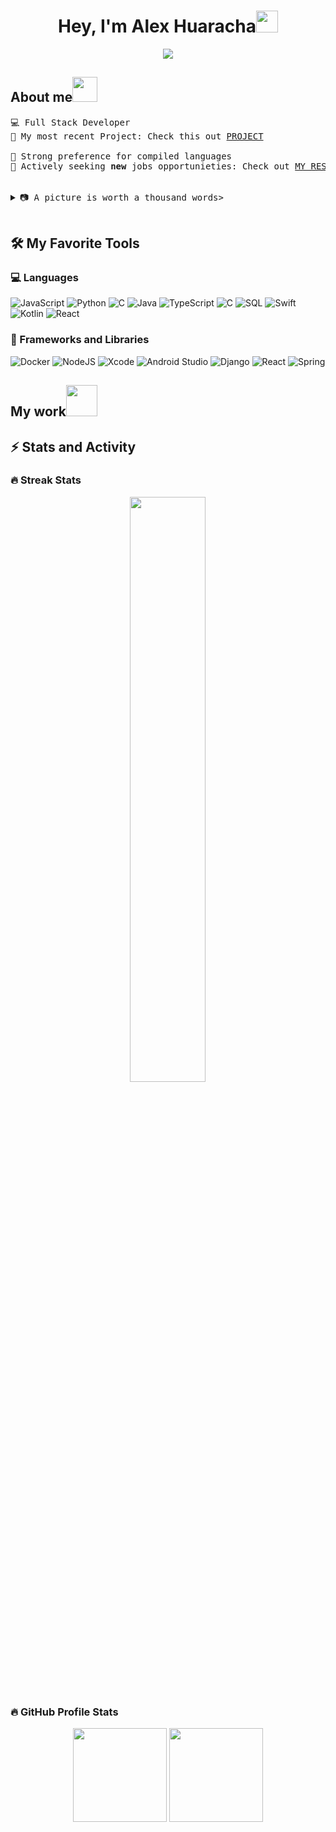 <h1 align="center">Hey, I'm Alex Huaracha<img src="https://media.giphy.com/media/hvRJCLFzcasrR4ia7z/giphy.gif" width="35"></h1>
<p align="center">
  <a href="https://git.io/typing-svg"><img src="https://readme-typing-svg.demolab.com/?lines=Full-stack%20web%20and%20app%20developer"></a>
</p> 

<h2 align="left">About me<img height="40" src="https://emoji.gg/assets/emoji/7333-parrotdance.gif"></h2>
<pre>
💻 Full Stack Developer
📝 My most recent Project: Check this out <a href="https://github.com/atipaq/L-athelier-back/" target="_blank">PROJECT</a>
<!-- 🌟 Expertise in Golang, TypeScript, and Rust -->
🚩 Strong preference for compiled languages
🤔 Actively seeking <b>new</b> jobs opportunieties: Check out <a href="" target="_blank">MY RESUME.</a>
 
  <details close> 
  <summary>📷 A picture is worth a thousand words></summary>
    <div align="center">
          <img hight="400" width="500" alt="GIF" align="center" src="https://github.com/Xx-Ashutosh-xX/Xx-Ashutosh-xX/blob/master/assets/1936.gif">
    </div>
  </details>
</pre>


<h2>🛠 My Favorite Tools</h2>
<!-- Some badges are from https://github.com/Ileriayo/markdown-badges -->
<h3>💻 Languages</h3>

![JavaScript](https://img.shields.io/badge/-JavaScript-000?&logo=JavaScript)
![Python](https://img.shields.io/badge/-Python-000?&logo=Python)
![C](https://img.shields.io/badge/-C-000?&logo=C)
![Java](https://img.shields.io/badge/-Java-000?&logo=Java&logoColor=007396)
![TypeScript](https://img.shields.io/badge/-TypeScript-000?&logo=TypeScript)
![C](https://img.shields.io/badge/-C-000?&logo=c%2b%2b&logoColor=00599C)
![SQL](https://img.shields.io/badge/-SQL-000?&logo=MySQL)
![Swift](https://img.shields.io/badge/-Swift-000?&logo=Swift)
![Kotlin](https://img.shields.io/badge/kotlin-000?&logo=Kotlin)
![React](https://img.shields.io/badge/React-000?&logo=React)

<h3>🧰 Frameworks and Libraries</h3>

![Docker](https://img.shields.io/badge/-Docker-000?&logo=Docker)
![NodeJS](https://img.shields.io/badge/node.js-6DA55F?style=fPlastic&logo=node.js&logoColor=white)
![Xcode](https://img.shields.io/badge/Xcode-007ACC?style=fPlastic&logo=Xcode&logoColor=white)
![Android Studio](https://img.shields.io/badge/android%20studio-346ac1?style=fPlastic&logo=android%20studio&logoColor=white)
![Django](https://img.shields.io/badge/django-%23092E20.svg?style=fPlastic&logo=django&logoColor=white)
![React](https://img.shields.io/badge/react-%2320232a.svg?style=fPlastic&logo=react&logoColor=%2361DAFB)
![Spring](https://img.shields.io/badge/spring-%236DB33F.svg?style=fPlastic&logo=spring&logoColor=white)

<h2 align="left">My work<img src = "https://github.com/7oSkaaa/7oSkaaa/blob/main/Images/OS.gif?raw=true" width=50px></h2>
 <!-- 
[![](https://img.shields.io/badge/-🧬%20My%20Website-000)](https://github.com/adamalston/v2)
[![](https://img.shields.io/badge/-🦠%20COVID‑19%20Dashboard-000)](https://github.com/adamalston/COVID-19-Dashboard)
[![](https://img.shields.io/badge/-📝%20Summarizer-000)](https://github.com/adamalston/Summarizer)
[![](https://img.shields.io/badge/-🔬%20Overwatch-000)](https://github.com/adamalston/overwatch)
[![](https://img.shields.io/badge/-🛰%20KubeSat-000)](https://github.com/adamalston/kubesat)
[![](https://img.shields.io/badge/-🔊%20Voice%20Poker-000)](https://github.com/adamalston/Poker)
[![](https://img.shields.io/badge/-🗺%20PokémonGo%20Map-000)](https://github.com/adamalston/PokemonGo-Map)
-->

<h2>⚡ Stats and Activity</h2>
 <!--  Themes
https://github.com/anuraghazra/github-readme-stats/blob/master/themes/README.md
-->
<h3>🔥 Streak Stats</h3>
<div align="center" > 
<img src="https://github-readme-streak-stats.herokuapp.com/?user=atipaq&theme=react" width="49%"/>
</div>

<h3>🔥 GitHub Profile Stats</h2>
<div align="center" > 
  <img height=150 src="https://github-readme-stats.vercel.app/api?username=atipaq&show_icons=true&locale=en&theme=react" />
  <img height=150 src="https://github-readme-stats.vercel.app/api/top-langs/?username=atipaq&layout=compact&theme=react"/>
</div>

